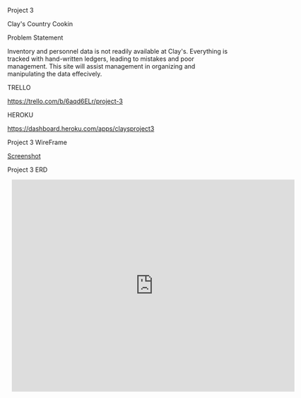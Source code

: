Project 3

Clay's Country Cookin

Problem Statement

Inventory and personnel data is not readily available at Clay's. Everything is tracked with hand-written ledgers, leading to mistakes and poor management. This site will assist management in organizing and manipulating the data effecively.

TRELLO

https://trello.com/b/6aqd6ELr/project-3

HEROKU

https://dashboard.heroku.com/apps/claysproject3

Project 3 WireFrame

[Screenshot](https://git.generalassemb.ly/clayGue69/project-3/blob/master/Project-3-Wireframe.png?raw=true)

Project 3 ERD

<div style="width: 640px; height: 480px; margin: 10px; position: relative;">
<iframe allowfullscreen frameborder="0" style="width:640px; height:480px" src="https://www.lucidchart.com/documents/embeddedchart/b228e886-2320-4b4c-85a4-e62b8d04658a" id="4q2Hv6SQgfOR">
</iframe>
</div>